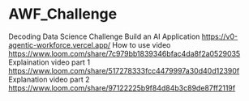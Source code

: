 # AWF_Challenge
Decoding Data Science Challenge Build an AI Application
https://v0-agentic-workforce.vercel.app/
How to use video https://www.loom.com/share/7c979bb1839346bfac4da8f2a0529035
Explaination video part 1
https://www.loom.com/share/517278333fcc4479997a30d40d12390f
Explanation video part 2
https://www.loom.com/share/97122225b9f84d84b3c89de87ff2119f

